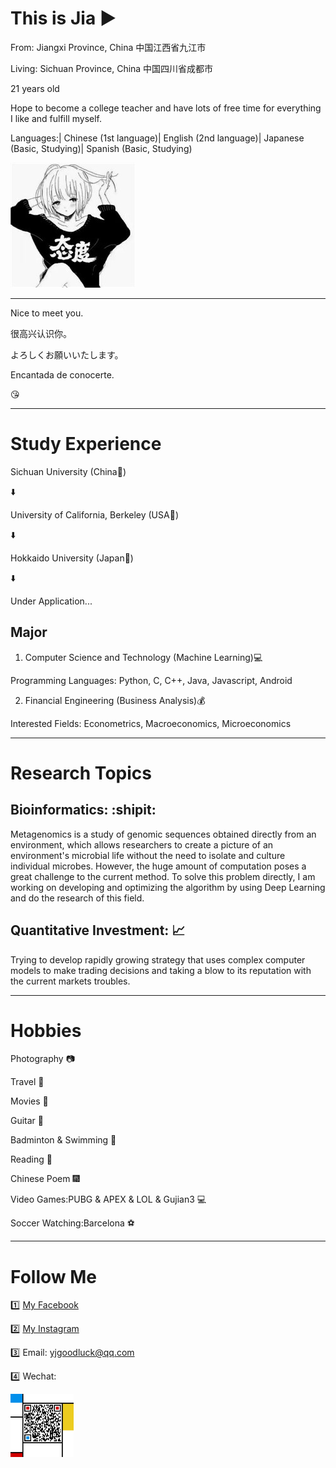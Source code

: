 # This is Jia :arrow_forward:


From: Jiangxi Province, China 中国江西省九江市

Living: Sichuan Province, China 中国四川省成都市

21 years old

Hope to become a college teacher and have lots of free time for everything I like and fulfill myself.

Languages:| Chinese (1st language)| English (2nd language)| Japanese (Basic, Studying)| Spanish (Basic, Studying)



![](github_fig.jpg)


---------------------

Nice to meet you.

很高兴认识你。

よろしくお願いいたします。

Encantada de conocerte.

:kissing_heart:



-----

# Study Experience


Sichuan University (China:panda_face:)

:arrow_down:

University of California, Berkeley (USA:statue_of_liberty:) 

:arrow_down:

Hokkaido University (Japan:cherry_blossom:)

:arrow_down:

Under Application...

## Major

1. Computer Science and Technology (Machine Learning):computer: 

Programming Languages: Python, C, C++, Java, Javascript, Android


2. Financial Engineering (Business Analysis):moneybag:

Interested Fields: Econometrics, Macroeconomics, Microeconomics

-----

# Research Topics


## Bioinformatics: :shipit:

Metagenomics is a study of genomic sequences obtained directly from an environment, which allows researchers to create a picture of an environment's microbial life without the need to isolate and culture individual microbes. However, the huge amount of computation poses a great challenge to the current method. To solve this problem directly, I am working on developing and optimizing the algorithm by using Deep Learning and do the research of this field.

## Quantitative Investment: :chart_with_upwards_trend:

Trying to develop rapidly growing strategy that uses complex computer models to make trading decisions and taking a blow to its reputation with the current markets troubles.


-----

# Hobbies


Photography :camera:

Travel :sunrise_over_mountains:

Movies :movie_camera:

Guitar :guitar:

Badminton & Swimming :ocean:

Reading :book:

Chinese Poem :fireworks:

Video Games:PUBG & APEX & LOL & Gujian3 :computer:

Soccer Watching:Barcelona :soccer:

-------

# Follow Me


:one: [My Facebook](https://www.facebook.com/profile.php?id=100012850391181)

:two: [My Instagram](https://instagram.com/jiayangyoyoyo)

:three: Email: yjgoodluck@qq.com

:four: Wechat: 

<img src="QR_Code.jpg" width="20%" height="20%">
